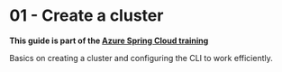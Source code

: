 # 01 - Create a cluster

__This guide is part of the [Azure Spring Cloud training](../README.md)__

Basics on creating a cluster and configuring the CLI to work efficiently.